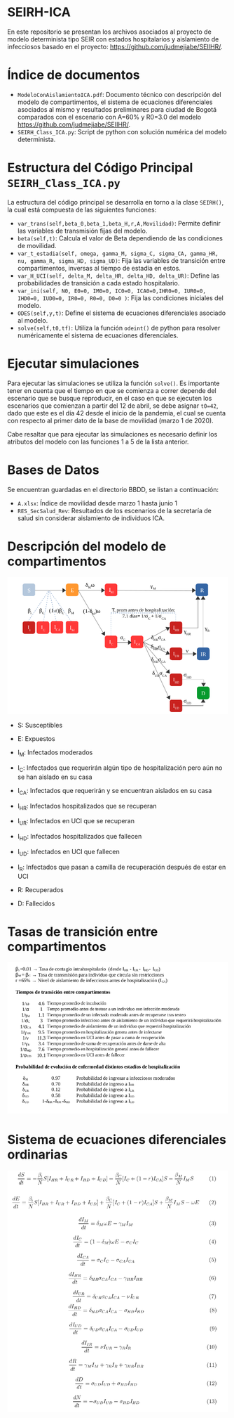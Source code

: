 # SEIRH-ICA

En este repositorio se presentan los archivos asociados al proyecto de modelo determinista tipo SEIR con estados hospitalarios y aislamiento de infecciosos  basado en el proyecto: https://github.com/judmejiabe/SEIIHR/.
# Índice de documentos
* `ModeloConAislamientoICA.pdf`: Documento técnico con descripción del modelo de compartimentos, el sistema de ecuaciones diferenciales asociados al mismo y resultados preliminares para ciudad de Bogotá comparados con el escenario con A=60% y R0=3.0 del modelo https://github.com/judmejiabe/SEIIHR/.
* `SEIRH_Class_ICA.py`: Script de python con solución numérica del modelo determinista.
# Estructura del Código Principal `SEIRH_Class_ICA.py`
La estructura del código principal se desarrolla en torno a la clase `SEIRH()`, la cual está compuesta de las siguientes funciones:
* `var_trans(self,beta_0,beta_1,beta_H,r,A,Movilidad)`: Permite definir las variables de transmisión fijas del modelo.
* `beta(self,t)`: Calcula el valor de Beta dependiendo de las condiciones de  movilidad.
* `var_t_estadia(self, omega, gamma_M, sigma_C, sigma_CA, gamma_HR, nu, gamma_R, sigma_HD, sigma_UD)`: Fija las variables de transición entre compartimentos, inversas al tiempo de estadía en estos.
* `var_H_UCI(self, delta_M, delta_HR, delta_HD, delta_UR)`: Define las probabilidades de transición a cada estado hospitalario.
* `var_ini(self, N0, E0=0, IM0=0, IC0=0, ICA0=0,IHR0=0, IUR0=0, IHD0=0, IUD0=0, IR0=0, R0=0, D0=0 )`: Fija las condiciones iniciales del modelo.
* `ODES(self,y,t)`: Define el sistema de ecuaciones diferenciales asociado al modelo.
* `solve(self,t0,tf)`: Utiliza la función  `odeint()` de python para resolver numéricamente el sistema de ecuaciones diferenciales.

# Ejecutar simulaciones
Para ejecutar las simulaciones se utiliza la función `solve()`. Es importante tener en cuenta que el tiempo en que se comienza a correr depende del escenario que se busque reproducir, en el caso en que se ejecuten los escenarios que comienzan a partir del 12 de abril, se debe asignar `t0=42`, dado que este es el día 42 desde el inicio de la pandemia, el cual se cuenta con respecto al primer dato de la base de movilidad (marzo 1 de 2020).

Cabe resaltar que para ejecutar las simulaciones es necesario definir los atributos del modelo con las funciones 1 a 5 de la lista anterior.

# Bases de Datos
Se encuentran guardadas en el directorio BBDD, se listan a continuación:
* `A.xlsx`: Índice de movilidad desde marzo 1 hasta junio 1
* `RES_SecSalud_Rev`: Resultados de los escenarios de la secretaría de salud sin considerar aislamiento de individuos ICA.

# Descripción del modelo de compartimentos
![Esquema](/IMG/Esquema.png?raw=true)

* S: Susceptibles
* E: Expuestos
* I<sub>M</sub>: Infectados moderados
* I<sub>C</sub>: Infectados que requerirán algún tipo de hospitalización pero aún no se han aislado en su casa
* I<sub>CA</sub>: Infectados que requerirán y se encuentran aislados en su casa
* I<sub>HR</sub>: Infectados hospitalizados que se recuperan
* I<sub>UR</sub>: Infectados en UCI que se recuperan
* I<sub>HD</sub>: Infectados hospitalizados que fallecen
* I<sub>UD</sub>: Infectados en UCI que fallecen

* I<sub>R</sub>: Infectados que pasan a camilla de recuperación después de estar en UCI
* R: Recuperados
* D: Fallecidos

# Tasas de transición entre compartimentos
![Tasas](/IMG/Tasas.png?raw=true)

# Sistema de ecuaciones diferenciales ordinarias
![Ecuaciones](/IMG/Ec.png?raw=true)

                
